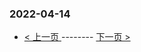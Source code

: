 ### 2022-04-14 
 

- [ < 上一页 ](https://github.com/able8/weibo-hot-record/blob/master/2022-04-13.md) -------- [ 下一页 > ](https://github.com/able8/weibo-hot-record/blob/master/2022-04-15.md)